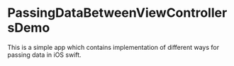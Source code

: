 # PassingDataBetweenViewControllersDemo
This is a simple app which contains implementation of different ways for passing data in iOS swift. 

